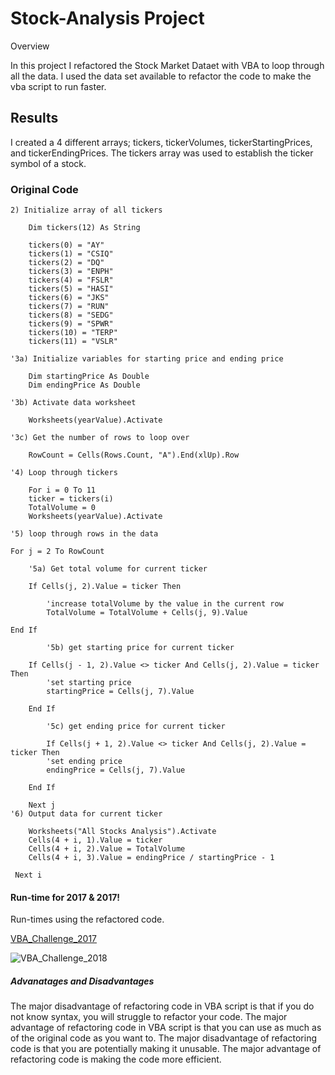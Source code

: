 # Stock-Analysis Project

Overview

In this project I refactored the Stock Market Dataet with VBA to loop through all the data. I used the data set available to refactor the code to make the vba script to run faster.  

## Results

I created a 4 different arrays; tickers, tickerVolumes, tickerStartingPrices, and tickerEndingPrices. 
The tickers array was used to establish the ticker symbol of a stock. 

### Original Code 

    2) Initialize array of all tickers

        Dim tickers(12) As String

        tickers(0) = "AY"
        tickers(1) = "CSIQ"
        tickers(2) = "DQ"
        tickers(3) = "ENPH"
        tickers(4) = "FSLR"
        tickers(5) = "HASI"
        tickers(6) = "JKS"
        tickers(7) = "RUN"
        tickers(8) = "SEDG"
        tickers(9) = "SPWR"
        tickers(10) = "TERP"
        tickers(11) = "VSLR"

    '3a) Initialize variables for starting price and ending price

        Dim startingPrice As Double
        Dim endingPrice As Double

    '3b) Activate data worksheet

        Worksheets(yearValue).Activate

    '3c) Get the number of rows to loop over

        RowCount = Cells(Rows.Count, "A").End(xlUp).Row

    '4) Loop through tickers

        For i = 0 To 11
        ticker = tickers(i)
        TotalVolume = 0
        Worksheets(yearValue).Activate

    '5) loop through rows in the data
            
    For j = 2 To RowCount

        '5a) Get total volume for current ticker

        If Cells(j, 2).Value = ticker Then

            'increase totalVolume by the value in the current row
            TotalVolume = TotalVolume + Cells(j, 9).Value

    End If

            '5b) get starting price for current ticker

        If Cells(j - 1, 2).Value <> ticker And Cells(j, 2).Value = ticker Then
            'set starting price
            startingPrice = Cells(j, 7).Value

        End If

            '5c) get ending price for current ticker
            
            If Cells(j + 1, 2).Value <> ticker And Cells(j, 2).Value = ticker Then
            'set ending price
            endingPrice = Cells(j, 7).Value

        End If

        Next j
    '6) Output data for current ticker

        Worksheets("All Stocks Analysis").Activate
        Cells(4 + i, 1).Value = ticker
        Cells(4 + i, 2).Value = TotalVolume
        Cells(4 + i, 3).Value = endingPrice / startingPrice - 1

     Next i

#### Run-time for 2017 & 2017!

Run-times using the refactored code.

[VBA_Challenge_2017](https://user-images.githubusercontent.com/114794033/196592990-7933dab1-3980-4e30-919e-d1cd15c9e226.png)

![VBA_Challenge_2018](https://user-images.githubusercontent.com/114794033/196593055-cb1f82fc-5d14-44d4-a5f0-1556df0b8ae8.png)

##### Advanatages and Disadvantages

The major disadvantage of refactoring code in VBA script is that if you do not know syntax, you will struggle to refactor your code. The major advantage of refactoring code in VBA script is that you can use as much as of the original code as you want to. 
The major disadvantage of refactoring code is that you are potentially making it unusable. The major advantage of refactoring code is making the code more efficient. 
